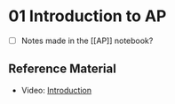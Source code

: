 # 01 Introduction to AP
* [ ] Notes made in the [[AP]] notebook?
 
 ## Reference Material
- Video: [Introduction](https://drive.google.com/file/d/1BwaJaCkKmOCCQRzId-_B1Uvz3MFgGevQ/view?usp=sharing)

